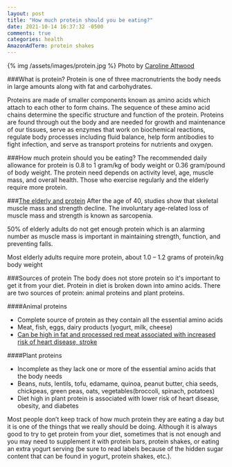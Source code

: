 ```yaml
---
layout: post
title: "How much protein should you be eating?"
date: 2021-10-14 16:37:32 -0500
comments: true
categories: health
AmazonAdTerm: protein shakes
---
```

{% img /assets/images/protein.jpg %}
Photo by <a href="https://unsplash.com/@carolineattwood?utm_source=unsplash&utm_medium=referral&utm_content=creditCopyText">Caroline Attwood</a>

###What is protein?
Protein is one of three macronutrients the body needs in large amounts along with fat and carbohydrates.

Proteins are made of smaller components known as amino acids which attach to each other to form chains. The sequence of these amino acid chains determine the specific structure and function of the protein. Proteins are found through out the body and are needed for growth and maintenance of our tissues, serve as enzymes that work on biochemical reactions, regulate body processes including fluid balance, help form antibodies to fight infection, and serve as transport proteins for nutrients and oxygen.

###How much protein should you be eating?
The recommended daily allowance for protein is 0.8 to 1 gram/kg of body weight or 0.36 gram/pound of body weight. The protein need depends on activity level, age, muscle mass, and overall health. Those who exercise regularly and the elderly require more protein.

###[The elderly and protein](https://www.ncbi.nlm.nih.gov/pmc/articles/PMC4924200/)
After the age of 40, studies show that skeletal muscle mass and strength decline. The involuntary age-related loss of muscle mass and strength is known as sarcopenia.

50% of elderly adults do not get enough protein which is an alarming number as muscle mass is important in maintaining strength, function, and preventing falls.

Most elderly adults require more protein, about 1.0 – 1.2 grams of protein/kg body weight

###Sources of protein
The body does not store protein so it's important to get it from your diet. Protein in diet is broken down into amino acids. There are two sources of protein: animal proteins and plant proteins.  

####Animal proteins
- Complete source of protein as they contain all the essential amino acids
- Meat, fish, eggs, dairy products (yogurt, milk, cheese)
- [Can be high in fat and processed red meat associated with increased risk of heart disease, stroke](https://pubmed.ncbi.nlm.nih.gov/22207512/)

####Plant proteins
- Incomplete as they lack one or more of the essential amino acids that the body needs
- Beans, nuts, lentils, tofu, edamame, quinoa, peanut butter, chia seeds, chickpeas, green peas, oats, vegetables(broccoli, spinach, potatoes)
- Diet high in plant protein is associated with lower risk of heart disease, obesity, and diabetes


Most people don’t keep track of how much protein they are eating a day but it is one of the things that we really should be doing. Although it is always good to try to get protein from your diet, sometimes that is not enough and you may need to supplement it with protein bars, protein shakes, or eating an extra yogurt serving (be sure to read labels because of the hidden sugar content that can be found in yogurt, protein shakes, etc.).

